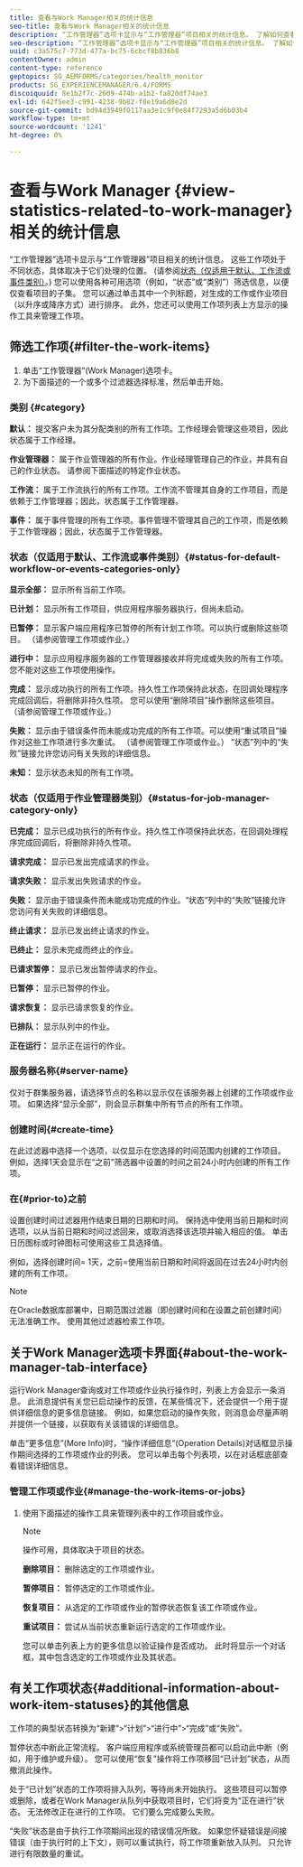 ```yaml
---
title: 查看与Work Manager相关的统计信息
seo-title: 查看与Work Manager相关的统计信息
description: “工作管理器”选项卡显示与“工作管理器”项目相关的统计信息。 了解如何查看和筛选工作项。
seo-description: “工作管理器”选项卡显示与“工作管理器”项目相关的统计信息。 了解如何查看和筛选工作项。
uuid: c3a575c7-773d-477a-bc75-6cbcf8b836b8
contentOwner: admin
content-type: reference
geptopics: SG_AEMFORMS/categories/health_monitor
products: SG_EXPERIENCEMANAGER/6.4/FORMS
discoiquuid: 8e1b2f7c-2609-474b-a1b2-fa820df74ae3
exl-id: 642f5ee3-c991-4238-9b82-f0e19a6d8e2d
source-git-commit: bd94d3949f0117aa3e1c9f0e84f7293a5d6b03b4
workflow-type: tm+mt
source-wordcount: '1241'
ht-degree: 0%

---
```


# 查看与Work Manager {#view-statistics-related-to-work-manager}相关的统计信息

“工作管理器”选项卡显示与“工作管理器”项目相关的统计信息。 这些工作项处于不同状态，具体取决于它们处理的位置。 (请参阅[状态（仅适用于默认、工作流或事件类别）](view-statistics-related-manager.md#status-for-default-workflow-or-events-categories-only)。) 您可以使用各种可用选项（例如，“状态”或“类别”）筛选信息，以便仅查看项目的子集。 您可以通过单击其中一个列标题，对生成的工作或作业项目（以升序或降序方式）进行排序。 此外，您还可以使用工作项列表上方显示的操作工具来管理工作项。

## 筛选工作项{#filter-the-work-items}

1. 单击“工作管理器”(Work Manager)选项卡。
1. 为下面描述的一个或多个过滤器选择标准，然后单击开始。

### 类别 {#category}

**默认：** 提交客户未为其分配类别的所有工作项。工作经理会管理这些项目，因此状态属于工作经理。

**作业管理器：** 属于作业管理器的所有作业。作业经理管理自己的作业，并具有自己的作业状态。 请参阅下面描述的特定作业状态。

**工作流：** 属于工作流执行的所有工作项。工作流不管理其自身的工作项目，而是依赖于工作管理器；因此，状态属于工作管理器。

**事件：** 属于事件管理的所有工作项。事件管理不管理其自己的工作项，而是依赖于工作管理器；因此，状态属于工作管理器。

### 状态（仅适用于默认、工作流或事件类别）{#status-for-default-workflow-or-events-categories-only}

**显示全部：** 显示所有当前工作项。

**已计划：** 显示所有工作项目，供应用程序服务器执行，但尚未启动。

**已暂停：** 显示客户端应用程序已暂停的所有计划工作项。可以执行或删除这些项目。 （请参阅管理工作项或作业。）

**进行中：** 显示应用程序服务器的工作管理器接收并将完成或失败的所有工作项。您不能对这些工作项使用操作。

**完成：** 显示成功执行的所有工作项。持久性工作项保持此状态，在回调处理程序完成回调后，将删除非持久性项。 您可以使用“删除项目”操作删除这些项目。 （请参阅管理工作项或作业。）

**失败：** 显示由于错误条件而未能成功完成的所有工作项。可以使用“重试项目”操作对这些工作项进行多次重试。 （请参阅管理工作项或作业。） “状态”列中的“失败”链接允许您访问有关失败的详细信息。

**未知：** 显示状态未知的所有工作项。

### 状态（仅适用于作业管理器类别）{#status-for-job-manager-category-only}

**已完成：** 显示已成功执行的所有作业。持久性工作项保持此状态，在回调处理程序完成回调后，将删除非持久性项。

**请求完成：** 显示已发出完成请求的作业。

**请求失败：** 显示发出失败请求的作业。

**失败：** 显示由于错误条件而未能成功完成的作业。“状态”列中的“失败”链接允许您访问有关失败的详细信息。

**终止请求：** 显示已发出终止请求的作业。

**已终止：** 显示未完成而终止的作业。

**已请求暂停：** 显示已发出暂停请求的作业。

**已暂停：** 显示已暂停的作业。

**请求恢复：** 显示已请求恢复的作业。

**已排队：** 显示队列中的作业。

**正在运行：** 显示正在运行的作业。

### 服务器名称{#server-name}

仅对于群集服务器，请选择节点的名称以显示仅在该服务器上创建的工作项或作业项。 如果选择“显示全部”，则会显示群集中所有节点的所有工作项。

### 创建时间{#create-time}

在此过滤器中选择一个选项，以仅显示在您选择的时间范围内创建的工作项目。 例如，选择1天会显示在“之前”筛选器中设置的时间之前24小时内创建的所有工作项。

### 在{#prior-to}之前

设置创建时间过滤器用作结束日期的日期和时间。 保持选中使用当前日期和时间选项，以从当前日期和时间过滤回来，或取消选择该选项并输入相应的值。 单击日历图标或时钟图标可使用这些工具选择值。

例如，选择创建时间= 1天，之前=使用当前日期和时间将返回在过去24小时内创建的所有工作项。

>[!NOTE]
>
>在Oracle数据库部署中，日期范围过滤器（即创建时间和在设置之前创建时间）无法准确工作。 使用其他过滤器检索工作项。

## 关于Work Manager选项卡界面{#about-the-work-manager-tab-interface}

运行Work Manager查询或对工作项或作业执行操作时，列表上方会显示一条消息。 此消息提供有关您已启动操作的反馈，在某些情况下，还会提供一个用于提供详细信息的更多信息链接。 例如，如果您启动的操作失败，则消息会尽量声明并提供一个链接，以获取有关该错误的详细信息。

单击“更多信息”(More Info)时，“操作详细信息”(Operation Details)对话框显示操作期间选择的工作项或作业的列表。 您可以单击每个列表项，以在对话框底部查看错误详细信息。

### 管理工作项或作业{#manage-the-work-items-or-jobs}

1. 使用下面描述的操作工具来管理列表中的工作项目或作业。

   >[!NOTE]
   >
   >操作可用，具体取决于项目的状态。

   **删除项目：** 删除选定的工作项或作业。

   **暂停项目：** 暂停选定的工作项或作业。

   **恢复项目：** 从选定的工作项或作业的暂停状态恢复该工作项或作业。

   **重试项目：** 尝试从当前状态重新运行选定的工作项或作业。

   您可以单击列表上方的更多信息以验证操作是否成功。 此时将显示一个对话框，其中包含选定的工作项或作业及其状态。

## 有关工作项状态{#additional-information-about-work-item-statuses}的其他信息

工作项的典型状态转换为“新建”>“计划”>“进行中”>“完成”或“失败”。

暂停状态中断此正常流程。 客户端应用程序或系统管理员都可以启动此中断（例如，用于维护或升级）。 您可以使用“恢复”操作将工作项移回“已计划”状态，从而撤消此操作。

处于“已计划”状态的工作项将排入队列，等待尚未开始执行。 这些项目可以暂停或删除，或者在Work Manager从队列中获取项目时，它们将变为“正在进行”状态。 无法修改正在进行的工作项。 它们要么完成要么失败。

“失败”状态是由于执行工作项期间出现的错误情况所致。 如果您怀疑错误是间接错误（由于执行时的上下文），则可以重试执行，将工作项重新放入队列。 只允许进行有限数量的重试。
